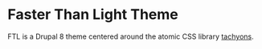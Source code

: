 # Faster Than Light Theme #
FTL is a Drupal 8 theme centered around the atomic CSS library [tachyons](http://tachyons.io/).
